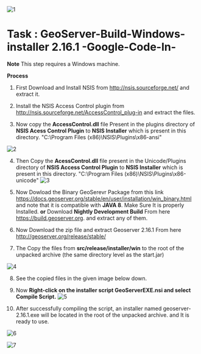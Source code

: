 ![1]()

#  Task : GeoServer-Build-Windows-installer 2.16.1 -Google-Code-In-

**Note** This step requires a Windows machine.

**Process**

1. First Download and Install NSIS from http://nsis.sourceforge.net/ and extract it.

2. Install the NSIS Access Control plugin from http://nsis.sourceforge.net/AccessControl_plug-in and extract the files.

3. Now copy the **AccessControl.dll** file Present in the plugins directory of **NSIS Acess Control Plugin** to **NSIS Installer** which is present in this directory. "C:\Program Files (x86)\NSIS\Plugins\x86-ansi"

![2]()

4. Then Copy the **AcessControl.dll** file present in the Unicode/Plugins directory of **NSIS Access Control Plugin** to **NSIS Installer** which is present in this directory. "C:\Program Files (x86)\NSIS\Plugins\x86-unicode"
![3]()

5. Now Dowload the Binary GeoSerevr Package from this link https://docs.geoserver.org/stable/en/user/installation/win_binary.html and note that it is compatible with **JAVA 8**. Make Sure It is properly Installed. **or** Download **Nightly Development Build** From here  https://build.geoserver.org. and extract any of them.

6. Now Download the zip file and extract Geoserver 2.16.1 From here http://geoserver.org/release/stable/

7. The Copy the files from **src/release/installer/win** to the root of the unpacked archive (the same directory level as the start.jar)

![4]()

8. See the copied files in the given image below down.

9. Now **Right-click on the installer script GeoServerEXE.nsi and select Compile Script.**
![5]()

10. After successfully compiling the script, an installer named geoserver-2.16.1.exe will be located in the root of the unpacked archive. and It is ready to use.

![6]()

![7]()

